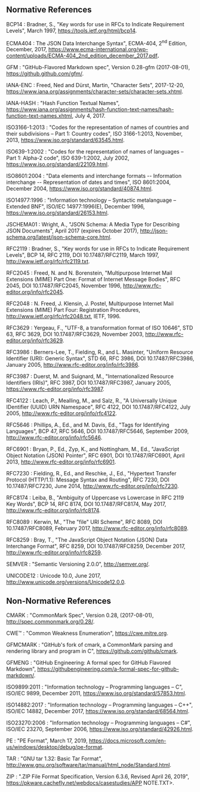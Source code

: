 ## Normative References

BCP14
:    Bradner, S., "Key words for use in RFCs to Indicate Requirement Levels", March 1997, <https://tools.ietf.org/html/bcp14>.

ECMA404
:    The JSON Data Interchange Syntax", ECMA-404, 2<sup>nd</sup> Edition, December, 2017, <https://www.ecma-international.org/wp-content/uploads/ECMA-404_2nd_edition_december_2017.pdf>**.**

GFM
:    "GitHub-Flavored Markdown spec", Version 0.28-gfm (2017-08-01), <https://github.github.com/gfm/>.

IANA-ENC
:    Freed, Ned and Dürst, Martin, "Character Sets", 2017-12-20, <https://www.iana.org/assignments/character-sets/character-sets.xhtml>.

IANA-HASH
:    "Hash Function Textual Names", <https://www.iana.org/assignments/hash-function-text-names/hash-function-text-names.xhtml>, July 4, 2017.

ISO3166-1:2013
:    "Codes for the representation of names of countries and their subdivisions – Part 1: Country codes", ISO 3166-1:2013, November, 2013, <https://www.iso.org/standard/63545.html>.

ISO639-1:2002
:    "Codes for the representation of names of languages – Part 1: Alpha-2 code", ISO 639-1:2002, July 2002, <https://www.iso.org/standard/22109.html>.

ISO8601:2004
:    "Data elements and interchange formats -- Information interchange -- Representation of dates and times", ISO 8601:2004, December 2004, <https://www.iso.org/standard/40874.html>.

ISO14977:1996
:    "Information technology – Syntactic metalanguage – Extended BNF", ISO/IEC 14977:1996(E), December 1996, <https://www.iso.org/standard/26153.html>.

JSCHEMA01
:    Wright, A., "JSON Schema: A Media Type for Describing JSON Documents", April 2017 (expires October 2017), <http://json-schema.org/latest/json-schema-core.html>.

RFC2119
:    Bradner, S., "Key words for use in RFCs to Indicate Requirement Levels", BCP 14, RFC 2119, DOI 10.17487/RFC2119, March 1997, <http://www.ietf.org/rfc/rfc2119.txt>.

RFC2045
:    Freed, N. and N. Borenstein, "Multipurpose Internet Mail Extensions (MIME) Part One: Format of Internet Message Bodies", RFC 2045, DOI 10.17487/RFC2045, November 1996, <http://www.rfc-editor.org/info/rfc2045>.

RFC2048
:    N. Freed, J. Klensin, J. Postel, Multipurpose Internet Mail Extensions (MIME) Part Four: Registration Procedures, <http://www.ietf.org/rfc/rfc2048.txt>, IETF, 1996.

RFC3629
:    Yergeau, F., "UTF-8, a transformation format of ISO 10646", STD 63, RFC 3629, DOI 10.17487/RFC3629, November 2003, <http://www.rfc-editor.org/info/rfc3629>.

RFC3986
:    Berners-Lee, T., Fielding, R., and L. Masinter, "Uniform Resource Identifier (URI): Generic Syntax", STD 66, RFC 3986, DOI 10.17487/RFC3986, January 2005, <http://www.rfc-editor.org/info/rfc3986>.

RFC3987
:    Duerst, M. and Suignard, M., "Internationalized Resource Identifiers (IRIs)", RFC 3987, DOI 10.17487/RFC3987, January 2005, <https://www.rfc-editor.org/info/rfc3987>.

RFC4122
:    Leach, P., Mealling, M., and Salz, R., "A Universally Unique IDentifier (UUID) URN Namespace", RFC 4122, DOI 10.17487/RFC4122, July 2005, <http://www.rfc-editor.org/info/rfc4122>.

RFC5646
:    Phillips, A., Ed., and M. Davis, Ed., "Tags for Identifying Languages", BCP 47, RFC 5646, DOI 10.17487/RFC5646, September 2009, <http://www.rfc-editor.org/info/rfc5646>.

RFC6901
:    Bryan, P., Ed., Zyp, K., and Nottingham, M., Ed., "JavaScript Object Notation (JSON) Pointer", RFC 6901, DOI 10.17487/RFC6901, April 2013, <http://www.rfc-editor.org/info/rfc6901>.

RFC7230
:    Fielding, R., Ed., and Reschke, J., Ed., "Hypertext Transfer Protocol (HTTP/1.1): Message Syntax and Routing", RFC 7230, DOI 10.17487/RFC7230, June 2014, <http://www.rfc-editor.org/info/rfc7230>.

RFC8174
:    Leiba, B., "Ambiguity of Uppercase vs Lowercase in RFC 2119 Key Words", BCP 14, RFC 8174, DOI 10.17487/RFC8174, May 2017, <http://www.rfc-editor.org/info/rfc8174>.

RFC8089
:    Kerwin, M., "The "file" URI Scheme", RFC 8089, DOI 10.17487/RFC8089, February 2017, <http://www.rfc-editor.org/info/rfc8089>.

RFC8259
:    Bray, T., "The JavaScript Object Notation (JSON) Data Interchange Format", RFC 8259, DOI 10.17487/RFC8259, December 2017, <http://www.rfc-editor.org/info/rfc8259>.

SEMVER
:    "Semantic Versioning 2.0.0", <http://semver.org/>.

UNICODE12
:    Unicode 10.0, June 2017, <http://www.unicode.org/versions/Unicode12.0.0>.

## Non-Normative References

CMARK
:    "CommonMark Spec", Version 0.28, (2017-08-01), <http://spec.commonmark.org/0.28/>.

CWE™
:    "Common Weakness Enumeration", <https://cwe.mitre.org>.

GFMCMARK
:    "GitHub's fork of cmark, a CommonMark parsing and rendering library and program in C", <https://github.com/github/cmark>.

GFMENG
:    "GitHub Engineering: A formal spec for GitHub Flavored Markdown", <https://githubengineering.com/a-formal-spec-for-github-markdown/>.

ISO9899:2011
:    "Information technology – Programming languages – C", ISO/IEC 9899, December 2011, <https://www.iso.org/standard/57853.html>.

ISO14882:2017
:    "Information technology – Programming languages – C++", ISO/IEC 14882, December 2017, <https://www.iso.org/standard/68564.html>.

ISO23270:2006
:    "Information technology – Programming languages – C#", ISO/IEC 23270, September 2006, <https://www.iso.org/standard/42926.html>.

PE
:    "PE Format", March 17, 2019, <https://docs.microsoft.com/en-us/windows/desktop/debug/pe-format>.

TAR
:    "GNU tar 1.32: Basic Tar Format", <http://www.gnu.org/software/tar/manual/html_node/Standard.html>.

ZIP
:    ".ZIP File Format Specification, Version 6.3.6, Revised April 26, 2019", <https://pkware.cachefly.net/webdocs/casestudies/APP> NOTE.TXT>.
